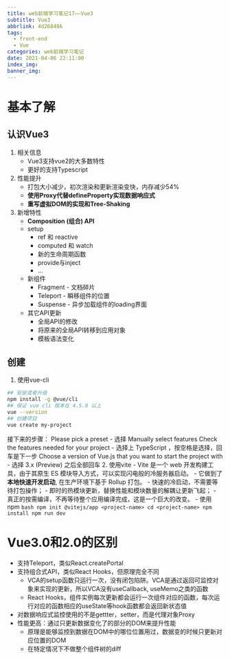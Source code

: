 ```yaml
---
title: web前端学习笔记17——Vue3
subtitle: Vue3
abbrlink: 4d268486
tags:
  - front-end
  - Vue
categories: web前端学习笔记
date: 2021-04-06 22:11:00
index_img:
banner_img:
---
```

# 基本了解
## 认识Vue3
1. 相关信息
    - Vue3支持vue2的大多数特性
    - 更好的支持Typescript
2. 性能提升
    - 打包大小减少，初次渲染和更新渲染变快，内存减少54%
    - **使用Proxy代替defineProperty实现数据响应式**
    - **重写虚拟DOM的实现和Tree-Shaking**
3. 新增特性
    - **Composition (组合) API**
    - setup
        - ref 和 reactive
        - computed 和 watch
        - 新的生命周期函数
        - provide与inject
        - ...
    - 新组件
        - Fragment - 文档碎片
        - Teleport - 瞬移组件的位置
        - Suspense - 异步加载组件的loading界面
    - 其它API更新
        - 全局API的修改
        - 将原来的全局API转移到应用对象
        - 模板语法变化

## 创建
1. 使用vue-cli
```bash
## 安装或者升级
npm install -g @vue/cli
## 保证 vue cli 版本在 4.5.0 以上
vue --version
## 创建项目
vue create my-project
```
接下来的步骤：
Please pick a preset - 选择 Manually select features
Check the features needed for your project - 选择上 TypeScript ，按空格是选择，回车是下一步
Choose a version of Vue.js that you want to start the project with - 选择 3.x (Preview)
之后全部回车
2. 使用vite
    - Vite 是一个 web 开发构建工具，由于其原生 ES 模块导入方式，可以实现闪电般的冷服务器启动。
    - 它做到了**本地快速开发启动**, 在生产环境下基于 Rollup 打包。
        - 快速的冷启动，不需要等待打包操作；
        - 即时的热模块更新，替换性能和模块数量的解耦让更新飞起；
        - 真正的按需编译，不再等待整个应用编译完成，这是一个巨大的改变。
    - 使用 npm
    ```bash
    npm init @vitejs/app <project-name>
    cd <project-name>
    npm install
    npm run dev
    ```

# 





























# Vue3.0和2.0的区别
- 支持Teleport，类似React.createPortal
- 支持组合式API，类似React Hooks，但原理完全不同
    - VCA的setup函数只运行一次，没有闭包陷阱。VCA是通过返回可监控对象来实现的更新，所以VCA没有useCallback, useMemo之类的函数
    - React Hooks，组件实例每次更新都会运行一次组件对应的函数，每次运行对应的函数相应的useState等hook函数都会返回新状态值
- 对数据响应式监控使用的不是gettter，setter，而是代理对象Proxy
- 性能更高：通过只更新数据变化了的部分的DOM来提升性能
    - 原理是能够监控到数据在DOM中的哪位位置用过，数据变的时候只更新对应位置的DOM
    - 在特定情况下不做整个组件树的diff
